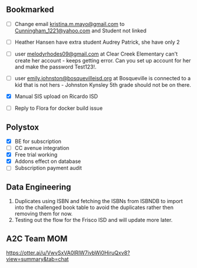 
## Bookmarked
- [ ] Change email kristina.m.mayo@gmail.com to Cunningham_1221@yahoo.com and Student not linked
- [ ] Heather Hansen have extra student Audrey Patrick, she have only 2
- [ ] user [melodyrhodes09@gmail.com](mailto:melodyrhodes09@gmail.com) at Clear Creek Elementary can't create her account - keeps getting error. Can you set up account for her and make the password Test123!.
- [ ] user [emily.johnston@bosquevilleisd.org](mailto:emily.johnston@bosquevilleisd.org) at Bosqueville is connected to a kid that is not hers - Johnston Kynsley 5th grade should not be on there.
- [x] Manual SIS upload on Ricardo ISD
- [ ] Reply to Flora for docker build issue


## Polystox
- [x] BE for subscription
- [ ] CC avenue integration
- [x] Free trial working
- [x] Addons effect on database
- [ ] Subscription payment audit

## Data Engineering
1. Duplicates using ISBN and fetching the ISBNs from ISBNDB to import into the challenged book table to avoid the duplicates rather then removing them for now.
2. Testing out the flow for the Frisco ISD and will update more later.

## A2C Team MOM
https://otter.ai/u/VwvSxVA0lRlW7ivbWi0HiruQxv8?view=summary&tab=chat